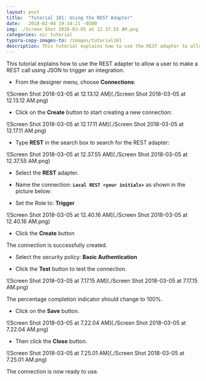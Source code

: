 ```yaml
---
layout: post
title:  "Tutorial 101: Using the REST Adapter"
date:   2018-02-04 19:34:21 -0500
img: ./Screen Shot 2018-03-05 at 12.37.55 AM.png
categories: oic tutorial
typora-copy-images-to: /images/tutorial101
description: This tutorial explains how to use the REST adapter to allow a user to make a REST call using JSON to trigger an integration.
---
```

This tutorial explains how to use the REST adapter to allow a user to make a REST call using JSON to trigger an integration.

- From the designer menu, choose **Connections**:

![Screen Shot 2018-03-05 at 12.13.12 AM](./Screen Shot 2018-03-05 at 12.13.12 AM.png)

- Click on the **Create** button to start creating a new connection:

![Screen Shot 2018-03-05 at 12.17.11 AM](./Screen Shot 2018-03-05 at 12.17.11 AM.png)

- Type **REST** in the search box to search for the REST adapter:

![Screen Shot 2018-03-05 at 12.37.55 AM](./Screen Shot 2018-03-05 at 12.37.55 AM.png)

- Select the **REST** adapter.

- Name the connection: **`Local REST <your initials>`** as shown in the picture below:

- Set the Role to: **Trigger**

![Screen Shot 2018-03-05 at 12.40.16 AM](./Screen Shot 2018-03-05 at 12.40.16 AM.png)

- Click the **Create** button

The connection is successfully created.
- Select the security policy: **Basic Authentication**

- Click the **Test** button to test the connection.

![Screen Shot 2018-03-05 at 7.17.15 AM](./Screen Shot 2018-03-05 at 7.17.15 AM.png)

The percentage completion indicator should change to 100%.
- Click on the **Save** button.

![Screen Shot 2018-03-05 at 7.22.04 AM](./Screen Shot 2018-03-05 at 7.22.04 AM.png)

- Then click the **Close** button.

![Screen Shot 2018-03-05 at 7.25.01 AM](./Screen Shot 2018-03-05 at 7.25.01 AM.png)

The connection is now ready to use.
